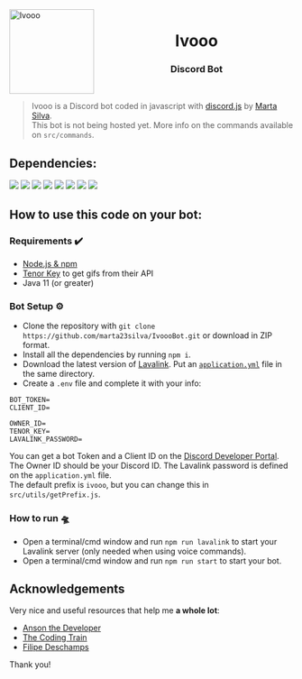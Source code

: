 <img width="150" height="150" align="left" style="float: left; margin: 0 10px 0 0;" alt="Ivooo" src="https://media.discordapp.net/attachments/868061485425893408/868268766788726815/Banzai-TLK.png?width=530&height=530"> 
<h1 align="center">Ivooo</h1>
<h3 align="center">Discord Bot</h3>
<br/>

> Ivooo is a Discord bot coded in javascript with [discord.js](https://discord.js.org) by [Marta Silva](https://github.com/marta23silva). <br/>
> This bot is not being hosted yet. More info on the commands available on `src/commands`.

## Dependencies:
[![](https://img.shields.io/badge/discord.js-13.6.0-blue.svg?logo=npm)](https://www.npmjs.com/package/discord.js)
[![](https://img.shields.io/badge/minecraft--server--util-5.2.9-green?logo=npm)](https://www.npmjs.com/package/minecraft-server-util)
[![](https://img.shields.io/badge/node--fetch-2.6.1-yellow?logo=npm)](https://www.npmjs.com/package/node-fetch)
[![](https://img.shields.io/badge/dotenv-10.0.0-orange?logo=npm)](https://www.npmjs.com/package/dotenv)
[![](https://img.shields.io/badge/fs-0.0.1--security-9cf?logo=npm)](https://www.npmjs.com/package/fs)
[![](https://img.shields.io/badge/nodemon-2.0.15-lightgrey?logo=npm)](https://www.npmjs.com/package/nodemon)
[![](https://img.shields.io/badge/Lavalink-3.4-ff69b4?logo=github)](https://github.com/freyacodes/Lavalink)
[![](https://img.shields.io/badge/erela.js-2.3.3-success?logo=npm)](https://www.npmjs.com/package/erela.js)

## How to use this code on your bot:

### Requirements ✔️
* [Node.js & npm](https://docs.npmjs.com/downloading-and-installing-node-js-and-npm)
* [Tenor Key](https://tenor.com/developer/keyregistration) to get gifs from their API
* Java 11 (or greater)

### Bot Setup ⚙️
* Clone the repository with `git clone https://github.com/marta23silva/IvoooBot.git` or download in ZIP format.
* Install all the dependencies by running `npm i`.
* Download the latest version of [Lavalink](https://github.com/freyacodes/Lavalink/releases). Put an [`application.yml`](https://github.com/freyacodes/Lavalink/blob/master/LavalinkServer/application.yml.example) file in the same directory.
* Create a `.env` file and complete it with your info:
```
BOT_TOKEN=
CLIENT_ID=

OWNER_ID=
TENOR_KEY=
LAVALINK_PASSWORD=
```
You can get a bot Token and a Client ID on the [Discord Developer Portal](https://discord.com/developers/applications). The Owner ID should be your Discord ID. The Lavalink password is defined on the `application.yml` file. <br/>
The default prefix is `ivooo`, but you can change this in `src/utils/getPrefix.js`.

### How to run 🛸
* Open a terminal/cmd window and run `npm run lavalink` to start your Lavalink server (only needed when using voice commands).
* Open a terminal/cmd window and run `npm run start` to start your bot.

## Acknowledgements

Very nice and useful resources that help me **a whole lot**: 
* [Anson the Developer](https://www.youtube.com/c/AnsontheDeveloper/featured)
* [The Coding Train](https://www.youtube.com/user/shiffman)
* [Filipe Deschamps](https://www.youtube.com/c/FilipeDeschamps)

Thank you!
